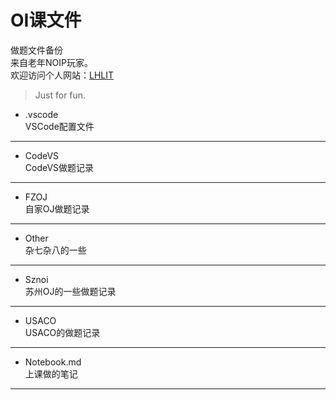 # OI课文件
做题文件备份  
来自老年NOIP玩家。  
欢迎访问个人网站：[LHLIT](lhlit.eu.org)  

> Just for fun.  
  
+ .vscode  
VSCode配置文件  
***
+ CodeVS  
CodeVS做题记录  
***
+ FZOJ  
自家OJ做题记录  
***
+ Other  
杂七杂八的一些  
***
+ Sznoi  
苏州OJ的一些做题记录  
***
+ USACO  
USACO的做题记录  
***
+ Notebook.md  
上课做的笔记  
***